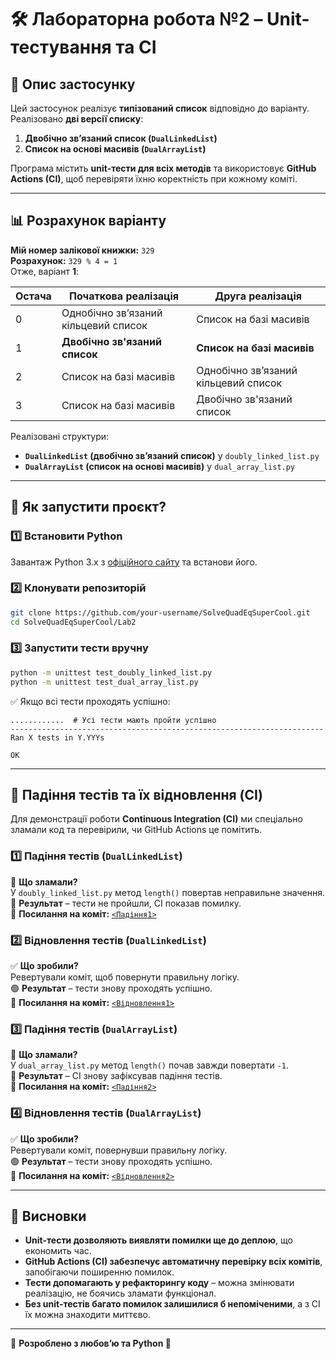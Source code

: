 # 🛠️ Лабораторна робота №2 – Unit-тестування та CI

## 📌 Опис застосунку
Цей застосунок реалізує **типізований список** відповідно до варіанту.  
Реалізовано **дві версії списку**:
1. **Двобічно зв’язаний список (`DualLinkedList`)**
2. **Список на основі масивів (`DualArrayList`)**

Програма містить **unit-тести для всіх методів** та використовує **GitHub Actions (CI)**, щоб перевіряти їхню коректність при кожному коміті.

---

## 📊 **Розрахунок варіанту**
**Мій номер залікової книжки:** `329`  
**Розрахунок:** `329 % 4 = 1`  
Отже, варіант **1**:

| Остача | Початкова реалізація | Друга реалізація |
|--------|----------------------|------------------|
| 0      | Однобічно зв’язаний кільцевий список | Список на базі масивів |
| 1      | **Двобічно зв'язаний список** | **Список на базі масивів** |
| 2      | Список на базі масивів | Однобічно зв’язаний кільцевий список |
| 3      | Список на базі масивів | Двобічно зв'язаний список |

Реалізовані структури:
- **`DualLinkedList` (двобічно зв’язаний список)** у `doubly_linked_list.py`
- **`DualArrayList` (список на основі масивів)** у `dual_array_list.py`

---

## 🚀 **Як запустити проєкт?**

### **1️⃣ Встановити Python**
Завантаж Python 3.x з [офіційного сайту](https://www.python.org/) та встанови його.

### **2️⃣ Клонувати репозиторій**
```bash
git clone https://github.com/your-username/SolveQuadEqSuperCool.git
cd SolveQuadEqSuperCool/Lab2
```

### **3️⃣ Запустити тести вручну**
```bash
python -m unittest test_doubly_linked_list.py
python -m unittest test_dual_array_list.py
```
✅ Якщо всі тести проходять успішно:
```
............  # Усі тести мають пройти успішно
----------------------------------------------------------------------
Ran X tests in Y.YYYs

OK
```

---

## 🔄 **Падіння тестів та їх відновлення (CI)**

Для демонстрації роботи **Continuous Integration (CI)** ми спеціально зламали код та перевірили, чи GitHub Actions це помітить.

### **1️⃣ Падіння тестів (`DualLinkedList`)**
🔴 **Що зламали?**  
У `doubly_linked_list.py` метод `length()` повертав неправильне значення.  
🛑 **Результат** – тести не пройшли, CI показав помилку.  
🔗 **Посилання на коміт:** [`<Падіння1>`](https://github.com/thonly-zukich/MTRPZ-Labs/commit/35bcc59dce32d554fa00041f4f830fdbaf970975)

### **2️⃣ Відновлення тестів (`DualLinkedList`)**
✅ **Що зробили?**  
Ревертували коміт, щоб повернути правильну логіку.  
🟢 **Результат** – тести знову проходять успішно.  
🔗 **Посилання на коміт:** [`<Відновлення1>`](https://github.com/thonly-zukich/MTRPZ-Labs/commit/3cb58123bbe8dd472e2722c2826846b868e639af)

### **3️⃣ Падіння тестів (`DualArrayList`)**
🔴 **Що зламали?**  
У `dual_array_list.py` метод `length()` почав завжди повертати `-1`.  
🛑 **Результат** – CI знову зафіксував падіння тестів.  
🔗 **Посилання на коміт:** [`<Падіння2>`](https://github.com/thonly-zukich/MTRPZ-Labs/commit/49d280908a93e4f049d52c67a3f033f12eccc62b)

### **4️⃣ Відновлення тестів (`DualArrayList`)**
✅ **Що зробили?**  
Ревертували коміт, повернувши правильну логіку.  
🟢 **Результат** – тести знову проходять успішно.  
🔗 **Посилання на коміт:** [`<Відновлення2>`](https://github.com/thonly-zukich/MTRPZ-Labs/commit/8fdc1ed6566f049e2c7d28caa4b6f80672cdc2f0)

---

## 🎯 **Висновки**
- **Unit-тести дозволяють виявляти помилки ще до деплою**, що економить час.
- **GitHub Actions (CI) забезпечує автоматичну перевірку всіх комітів**, запобігаючи поширенню помилок.
- **Тести допомагають у рефакторингу коду** – можна змінювати реалізацію, не боячись зламати функціонал.
- **Без unit-тестів багато помилок залишилися б непоміченими**, а з CI їх можна знаходити миттєво.

---

🚀 **Розроблено з любов’ю та Python 🐍**

